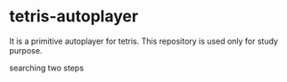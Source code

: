 # tetris-autoplayer
It is a primitive autoplayer for tetris.
This repository is used only for study purpose.

searching two steps
